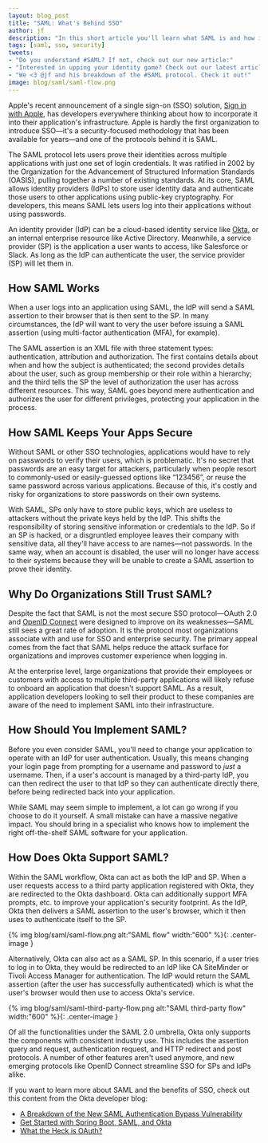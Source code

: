 ```yaml
---
layout: blog_post
title: "SAML: What's Behind SSO"
author: jf
description: "In this short article you'll learn what SAML is and how it works."
tags: [saml, sso, security]
tweets:
- "Do you understand #SAML? If not, check out our new article:"
- "Interested in upping your identity game? Check out our latest article about the #SAML protocol!"
- "We <3 @jf and his breakdown of the #SAML protocol. Check it out!"
image: blog/saml/saml-flow.png
---
```


Apple's recent announcement of a single sign-on (SSO) solution, [Sign in with Apple](/blog/2019/06/04/what-the-heck-is-sign-in-with-apple), has developers everywhere thinking about how to incorporate it into their application's infrastructure. Apple is hardly the first organization to introduce SSO—it's a security-focused methodology that has been available for years—and one of the protocols behind it is SAML.

The SAML protocol lets users prove their identities across multiple applications with just one set of login credentials. It was ratified in 2002 by the Organization for the Advancement of Structured Information Standards (OASIS), pulling together a number of existing standards. At its core, SAML allows identity providers (IdPs) to store user identity data and authenticate those users to other applications using public-key cryptography. For developers, this means SAML lets users log into their applications without using passwords.

An identity provider (IdP) can be a cloud-based identity service like [Okta](/signup/), or an internal enterprise resource like Active Directory. Meanwhile, a service provider (SP) is the application a user wants to access, like Salesforce or Slack. As long as the IdP can authenticate the user, the service provider (SP) will let them in.

## How SAML Works

When a user logs into an application using SAML, the IdP will send a SAML assertion to their browser that is then sent to the SP. In many circumstances, the IdP will want to very the user before issuing a SAML assertion (using multi-factor authentication (MFA), for example).

The SAML assertion is an XML file with three statement types: authentication, attribution and authorization. The first contains details about when and how the subject is authenticated; the second provides details about the user, such as group membership or their role within a hierarchy; and the third tells the SP the level of authorization the user has across different resources. This way, SAML goes beyond mere authentication and authorizes the user for different privileges, protecting your application in the process.

## How SAML Keeps Your Apps Secure

Without SAML or other SSO technologies, applications would have to rely on passwords to verify their users, which is problematic. It's no secret that passwords are an easy target for attackers, particularly when people resort to commonly-used or easily-guessed options like “123456”, or reuse the same password across various applications. Because of this, it's costly and risky for organizations to store passwords on their own systems.

With SAML, SPs only have to store public keys, which are useless to attackers without the private keys held by the IdP. This shifts the responsibility of storing sensitive information or credentials to the IdP. So if an SP is hacked, or a disgruntled employee leaves their company with sensitive data, all they'll have access to are names—not passwords. In the same way, when an account is disabled, the user will no longer have access to their systems because they will be unable to create a SAML assertion to prove their identity.

## Why Do Organizations Still Trust SAML?

Despite the fact that SAML is not the most secure SSO protocol—OAuth 2.0 and [OpenID Connect](/blog/2017/07/25/oidc-primer-part-1) were designed to improve on its weaknesses—SAML still sees a great rate of adoption. It is the protocol most organizations associate with and use for SSO and enterprise security. The primary appeal comes from the fact that SAML helps reduce the attack surface for organizations and improves customer experience when logging in.

At the enterprise level, large organizations that provide their employees or customers with access to multiple third-party applications will likely refuse to onboard an application that doesn't support SAML. As a result, application developers looking to sell their product to these companies are aware of the need to implement SAML into their infrastructure.

## How Should You Implement SAML?

Before you even consider SAML, you'll need to change your application to operate with an IdP for user authentication. Usually, this means changing your login page from prompting for a username and password to *just* a username. Then, if a user's account is managed by a third-party IdP, you can then redirect the user to that IdP so they can authenticate directly there, before being redirected back into your application.

While SAML may seem simple to implement, a lot can go wrong if you choose to do it yourself. A small mistake can have a massive negative impact. You should bring in a specialist who knows how to implement the right off-the-shelf SAML software for your application.

## How Does Okta Support SAML?

Within the SAML workflow, Okta can act as both the IdP and SP. When a user requests access to a third party application registered with Okta, they are redirected to the Okta dashboard. Okta can additionally support MFA prompts, etc. to improve your application's security footprint. As the IdP, Okta then delivers a SAML assertion to the user's browser, which it then uses to authenticate itself to the SP.

{% img blog/saml/saml-flow.png alt:"SAML flow" width:"600" %}{: .center-image }

Alternatively, Okta can also act as a SAML SP. In this scenario, if a user tries to log in to Okta, they would be redirected to an IdP like CA SiteMinder or Tivoli Access Manager for authentication. The IdP would return the SAML assertion (after the user has successfully authenticated) which is what the user's browser would then use to access Okta's service.

{% img blog/saml/saml-third-party-flow.png alt:"SAML third-party flow" width:"600" %}{: .center-image }

Of all the functionalities under the SAML 2.0 umbrella, Okta only supports the components with consistent industry use. This includes the assertion query and request, authentication request, and HTTP redirect and post protocols. A number of other features aren't used anymore, and new emerging protocols like OpenID Connect streamline SSO for SPs and IdPs alike.

If you want to learn more about SAML and the benefits of SSO, check out this content from the Okta developer blog:

- [A Breakdown of the New SAML Authentication Bypass Vulnerability ](blog/2018/02/27/a-breakdown-of-the-new-saml-authentication-bypass-vulnerability)
- [Get Started with Spring Boot, SAML, and Okta](/blog/2017/03/16/spring-boot-saml)
- [What the Heck is OAuth?](/blog/2017/06/21/what-the-heck-is-oauth)
